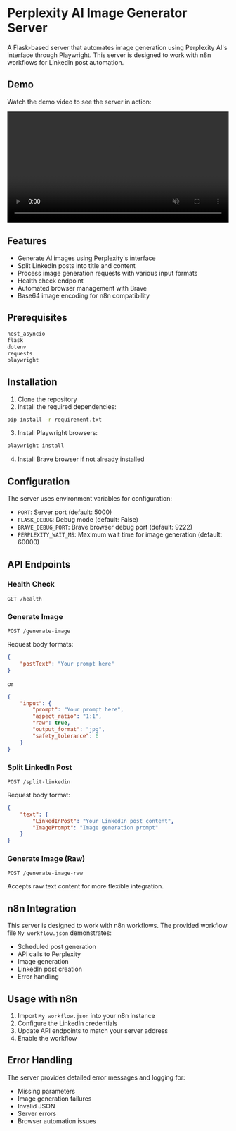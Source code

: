 # Perplexity AI Image Generator Server

A Flask-based server that automates image generation using Perplexity AI's interface through Playwright. This server is designed to work with n8n workflows for LinkedIn post automation.

## Demo
Watch the demo video to see the server in action:

<video width="100%" autoplay loop muted>
  <source src="https://cdn.githubraw.com/v-punithkumar/Perpelixty-n8n-server/main/perplexity%20server.mp4" type="video/mp4">
  Your browser does not support the video tag.
</video>

## Features

- Generate AI images using Perplexity's interface
- Split LinkedIn posts into title and content
- Process image generation requests with various input formats
- Health check endpoint
- Automated browser management with Brave
- Base64 image encoding for n8n compatibility

## Prerequisites

```txt
nest_asyncio
flask
dotenv
requests
playwright
```

## Installation

1. Clone the repository
2. Install the required dependencies:

```sh
pip install -r requirement.txt
```

3. Install Playwright browsers:

```sh
playwright install
```

4. Install Brave browser if not already installed

## Configuration

The server uses environment variables for configuration:

- `PORT`: Server port (default: 5000)
- `FLASK_DEBUG`: Debug mode (default: False)
- `BRAVE_DEBUG_PORT`: Brave browser debug port (default: 9222)
- `PERPLEXITY_WAIT_MS`: Maximum wait time for image generation (default: 60000)

## API Endpoints

### Health Check
```
GET /health
```

### Generate Image
```
POST /generate-image
```
Request body formats:
```json
{
    "postText": "Your prompt here"
}
```
or
```json
{
    "input": {
        "prompt": "Your prompt here",
        "aspect_ratio": "1:1",
        "raw": true,
        "output_format": "jpg",
        "safety_tolerance": 6
    }
}
```

### Split LinkedIn Post
```
POST /split-linkedin
```
Request body format:
```json
{
    "text": {
        "LinkedInPost": "Your LinkedIn post content",
        "ImagePrompt": "Image generation prompt"
    }
}
```

### Generate Image (Raw)
```
POST /generate-image-raw
```
Accepts raw text content for more flexible integration.

## n8n Integration

This server is designed to work with n8n workflows. The provided workflow file `My workflow.json` demonstrates:

- Scheduled post generation
- API calls to Perplexity
- Image generation
- LinkedIn post creation
- Error handling

## Usage with n8n

1. Import `My workflow.json` into your n8n instance
2. Configure the LinkedIn credentials
3. Update API endpoints to match your server address
4. Enable the workflow

## Error Handling

The server provides detailed error messages and logging for:
- Missing parameters
- Image generation failures
- Invalid JSON
- Server errors
- Browser automation issues